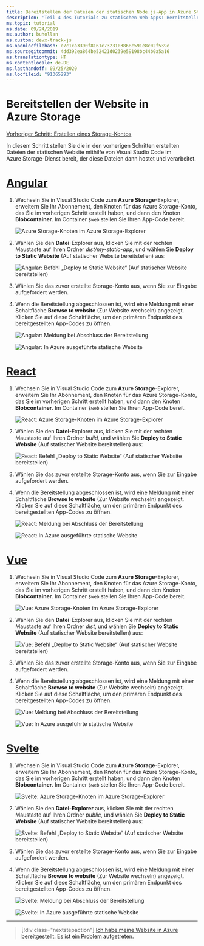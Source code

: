 ```yaml
---
title: Bereitstellen der Dateien der statischen Node.js-App in Azure Storage in Visual Studio Code
description: 'Teil 4 des Tutorials zu statischen Web-Apps: Bereitstellen der Dateien in Azure Storage'
ms.topic: tutorial
ms.date: 09/24/2019
ms.author: buhollan
ms.custom: devx-track-js
ms.openlocfilehash: e7c1ca3390f8161c7323103868c591e8c02f539e
ms.sourcegitcommit: 4dd392ea864be52421d0239e59198bc44b0a5a16
ms.translationtype: HT
ms.contentlocale: de-DE
ms.lasthandoff: 09/25/2020
ms.locfileid: "91365293"
---
```

# <a name="deploy-the-website-to-azure-storage"></a>Bereitstellen der Website in Azure Storage

[Vorheriger Schritt: Erstellen eines Storage-Kontos](tutorial-vscode-static-website-node-03.md)

In diesem Schritt stellen Sie die in den vorherigen Schritten erstellten Dateien der statischen Website mithilfe von Visual Studio Code im Azure Storage-Dienst bereit, der diese Dateien dann hostet und verarbeitet.

# <a name="angular"></a>[Angular](#tab/angular)

1. Wechseln Sie in Visual Studio Code zum **Azure Storage**-Explorer, erweitern Sie Ihr Abonnement, den Knoten für das Azure Storage-Konto, das Sie im vorherigen Schritt erstellt haben, und dann den Knoten **Blobcontainer**. Im Container `$web` stellen Sie Ihren App-Code bereit.

   ![Azure Storage-Knoten im Azure Storage-Explorer](media/static-website/storage-nodes.png)

1. Wählen Sie den **Datei**-Explorer aus, klicken Sie mit der rechten Maustaste auf Ihren Ordner _dist/my-static-app_, und wählen Sie **Deploy to Static Website** (Auf statischer Website bereitstellen) aus:

    ![Angular: Befehl „Deploy to Static Website“ (Auf statischer Website bereitstellen)](media/static-website/deploy-build-angular.png)

1. Wählen Sie das zuvor erstellte Storage-Konto aus, wenn Sie zur Eingabe aufgefordert werden.

1. Wenn die Bereitstellung abgeschlossen ist, wird eine Meldung mit einer Schaltfläche **Browse to website** (Zur Website wechseln) angezeigt. Klicken Sie auf diese Schaltfläche, um den primären Endpunkt des bereitgestellten App-Codes zu öffnen.

    ![Angular: Meldung bei Abschluss der Bereitstellung](media/static-website/deployment-complete.png)

    ![Angular: In Azure ausgeführte statische Website](media/static-website/azure-app-angular.png)

# <a name="react"></a>[React](#tab/react)

1. Wechseln Sie in Visual Studio Code zum **Azure Storage**-Explorer, erweitern Sie Ihr Abonnement, den Knoten für das Azure Storage-Konto, das Sie im vorherigen Schritt erstellt haben, und dann den Knoten **Blobcontainer**. Im Container `$web` stellen Sie Ihren App-Code bereit.

   ![React: Azure Storage-Knoten im Azure Storage-Explorer](media/static-website/storage-nodes.png)

1. Wählen Sie den **Datei**-Explorer aus, klicken Sie mit der rechten Maustaste auf Ihren Ordner _build_, und wählen Sie **Deploy to Static Website** (Auf statischer Website bereitstellen) aus:

    ![React: Befehl „Deploy to Static Website“ (Auf statischer Website bereitstellen)](media/static-website/deploy-build-react.png)

1. Wählen Sie das zuvor erstellte Storage-Konto aus, wenn Sie zur Eingabe aufgefordert werden.

1. Wenn die Bereitstellung abgeschlossen ist, wird eine Meldung mit einer Schaltfläche **Browse to website** (Zur Website wechseln) angezeigt. Klicken Sie auf diese Schaltfläche, um den primären Endpunkt des bereitgestellten App-Codes zu öffnen.

    ![React: Meldung bei Abschluss der Bereitstellung](media/static-website/deployment-complete.png)

    ![React: In Azure ausgeführte statische Website](media/static-website/azure-app-react.png)

# <a name="vue"></a>[Vue](#tab/vue)

1. Wechseln Sie in Visual Studio Code zum **Azure Storage**-Explorer, erweitern Sie Ihr Abonnement, den Knoten für das Azure Storage-Konto, das Sie im vorherigen Schritt erstellt haben, und dann den Knoten **Blobcontainer**. Im Container `$web` stellen Sie Ihren App-Code bereit.

   ![Vue: Azure Storage-Knoten im Azure Storage-Explorer](media/static-website/storage-nodes.png)

1. Wählen Sie den **Datei**-Explorer aus, klicken Sie mit der rechten Maustaste auf Ihren Ordner _dist_, und wählen Sie **Deploy to Static Website** (Auf statischer Website bereitstellen) aus:

    ![Vue: Befehl „Deploy to Static Website“ (Auf statischer Website bereitstellen)](media/static-website/deploy-build-vue.png)

1. Wählen Sie das zuvor erstellte Storage-Konto aus, wenn Sie zur Eingabe aufgefordert werden.

1. Wenn die Bereitstellung abgeschlossen ist, wird eine Meldung mit einer Schaltfläche **Browse to website** (Zur Website wechseln) angezeigt. Klicken Sie auf diese Schaltfläche, um den primären Endpunkt des bereitgestellten App-Codes zu öffnen.

    ![Vue: Meldung bei Abschluss der Bereitstellung](media/static-website/deployment-complete.png)

    ![Vue: In Azure ausgeführte statische Website](media/static-website/azure-app-vue.png)

# <a name="svelte"></a>[Svelte](#tab/svelte)

1. Wechseln Sie in Visual Studio Code zum **Azure Storage**-Explorer, erweitern Sie Ihr Abonnement, den Knoten für das Azure Storage-Konto, das Sie im vorherigen Schritt erstellt haben, und dann den Knoten **Blobcontainer**. Im Container `$web` stellen Sie Ihren App-Code bereit.

   ![Svelte: Azure Storage-Knoten im Azure Storage-Explorer](media/static-website/storage-nodes.png)

1. Wählen Sie den **Datei-Explorer** aus, klicken Sie mit der rechten Maustaste auf Ihren Ordner _public_, und wählen Sie **Deploy to Static Website** (Auf statischer Website bereitstellen) aus:

    ![Svelte: Befehl „Deploy to Static Website“ (Auf statischer Website bereitstellen)](media/static-website/deploy-build-svelte.png)

1. Wählen Sie das zuvor erstellte Storage-Konto aus, wenn Sie zur Eingabe aufgefordert werden.

1. Wenn die Bereitstellung abgeschlossen ist, wird eine Meldung mit einer Schaltfläche **Browse to website** (Zur Website wechseln) angezeigt. Klicken Sie auf diese Schaltfläche, um den primären Endpunkt des bereitgestellten App-Codes zu öffnen.

    ![Svelte: Meldung bei Abschluss der Bereitstellung](media/static-website/deployment-complete-svelte.png)

    ![Svelte: In Azure ausgeführte statische Website](media/static-website/azure-app-svelte.png)

---

> [!div class="nextstepaction"]
> [Ich habe meine Website in Azure bereitgestellt.](tutorial-vscode-static-website-node-05.md) [Es ist ein Problem aufgetreten.](https://www.research.net/r/PWZWZ52?tutorial=node-deployment-staticwebsite&step=create-storage)
